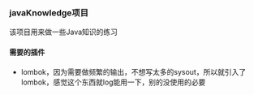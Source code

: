 ### javaKnowledge项目
该项目用来做一些Java知识的练习

#### 需要的插件
- lombok，因为需要做频繁的输出，不想写太多的sysout，所以就引入了lombok，感觉这个东西就log能用一下，别的没使用的必要
